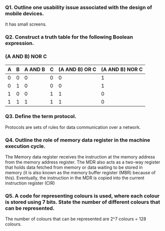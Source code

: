 ### Q1. Outline one usability issue associated with the design of mobile devices.
It has small screens.
### Q2. Construct a truth table for the following Boolean expression.
### (A AND B) NOR C
| A | B | A AND B | C | (A AND B) OR C  | (A AND B) NOR C |
|---|---|---------|---|-----------------|-----------------|
| 0 | 0 | 0       | 0 | 0               | 1               |
| 0 | 1 | 0       | 0 | 0               | 1               |
| 1 | 0 | 0       | 1 | 1               | 0               |
| 1 | 1 | 1       | 1 | 1               | 0               |

### Q3. Define the term protocol.
Protocols are sets of rules for data communication over a network.

### Q4. Outline the role of memory data register in the machine execution cycle.
The Memory data register receives the instruction at the memory address from the memory address register. The MDR also acts as a two-way register that holds data fetched from memory or data waiting to be stored in memory (it is also known as the memory buffer register (MBR) because of this). Eventually, the instruction in the MDR is copied into the current instruction register (CIR)

### Q5. A code for representing colours is used, where each colour is stored using 7 bits. State the number of different colours that can be represented.
The number of colours that can be represented are 2^7 colours = 128 colours.
